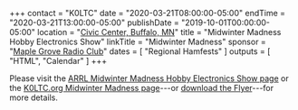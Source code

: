 +++
contact = "K0LTC"
date = "2020-03-21T08:00:00-05:00"
endTime = "2020-03-21T13:00:00-05:00"
publishDate = "2019-10-01T00:00:00-05:00"
location = "[Civic Center, Buffalo, MN](https://goo.gl/maps/GLUHMTQW1ftjLPsH9)"
title = "Midwinter Madness Hobby Electronics Show"
linkTitle = "Midwinter Madness"
sponsor = "[Maple Grove Radio Club](http://k0ltc.org)"
dates = [ "Regional Hamfests" ]
outputs = [ "HTML", "Calendar" ]
+++

Please visit the
[ARRL Midwinter Madness Hobby Electronics Show page](http://www.arrl.org/hamfests/midwinter-madness-hobby-electronics-show-8)
 or the
[K0LTC.org Midwinter Madness page](https://k0ltc.org/midwinter-madness/)---or
[download the Flyer](http://k0ltc.org/wp-content/uploads/2019/01/Mailer-19.pdf)---for
more details.
